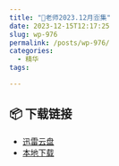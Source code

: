 ```yaml
---
title: "🌸老师2023.12月🈴集"
date: 2023-12-15T12:17:25
slug: wp-976
permalink: /posts/wp-976/
categories:
  - 精华
tags:

---
```




## 📦 下载链接
- [迅雷云盘](https://blziyuan21.com/pay-download/976?key=4782b5ac67&down_id=0)
- [本地下载](https://blziyuan21.com/pay-download/976?key=4782b5ac67&down_id=1)

